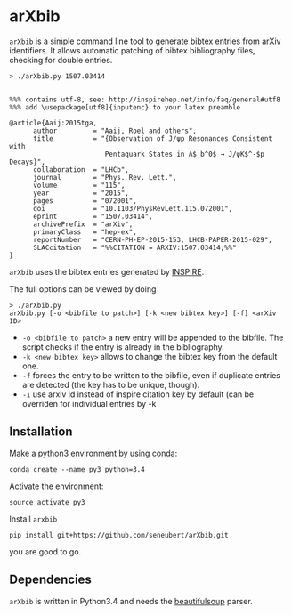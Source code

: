 # arXbib
`arXbib` is a simple command line tool to generate [bibtex](http://www.bibtex.org/) entries from [arXiv](http://arxiv.org) identifiers. It allows automatic patching of bibtex bibliography files, checking for double entries.

```
> ./arXbib.py 1507.03414


%%% contains utf-8, see: http://inspirehep.net/info/faq/general#utf8
%%% add \usepackage[utf8]{inputenc} to your latex preamble

@article{Aaij:2015tga,
      author         = "Aaij, Roel and others",
      title          = "{Observation of J/ψp Resonances Consistent with
                        Pentaquark States in Λ$_b^0$ → J/ψK$^-$p Decays}",
      collaboration  = "LHCb",
      journal        = "Phys. Rev. Lett.",
      volume         = "115",
      year           = "2015",
      pages          = "072001",
      doi            = "10.1103/PhysRevLett.115.072001",
      eprint         = "1507.03414",
      archivePrefix  = "arXiv",
      primaryClass   = "hep-ex",
      reportNumber   = "CERN-PH-EP-2015-153, LHCB-PAPER-2015-029",
      SLACcitation   = "%%CITATION = ARXIV:1507.03414;%%"
}

```
`arXbib` uses the bibtex entries generated by [INSPIRE](https://inspirehep.net/).

The full options can be viewed by doing
```
> ./arXbib.py
arXbib.py [-o <bibfile to patch>] [-k <new bibtex key>] [-f] <arXiv ID>
```

* `-o <bibfile to patch>` a new entry will be appended to the bibfile. The script checks if the entry is already in the bibliography.
* `-k <new bibtex key>` allows to change the bibtex key from the default one.
* `-f` forces the entry to be written to the bibfile, even if duplicate entries are detected (the key has to be unique, though). 
* `-i` use arxiv id instead of inspire citation key by default (can be overriden for individual entries by -k

## Installation
Make a python3 environment by using [conda](http://conda.pydata.org/docs/install/quick.html#linux-miniconda-install):
```
conda create --name py3 python=3.4
```
Activate the environment:
```
source activate py3
```
Install `arxbib`
```
pip install git+https://github.com/seneubert/arXbib.git
```
you are good to go.


## Dependencies
`arXbib` is written in Python3.4 and needs the [beautifulsoup](http://www.crummy.com/software/BeautifulSoup/bs4/doc/) parser.
